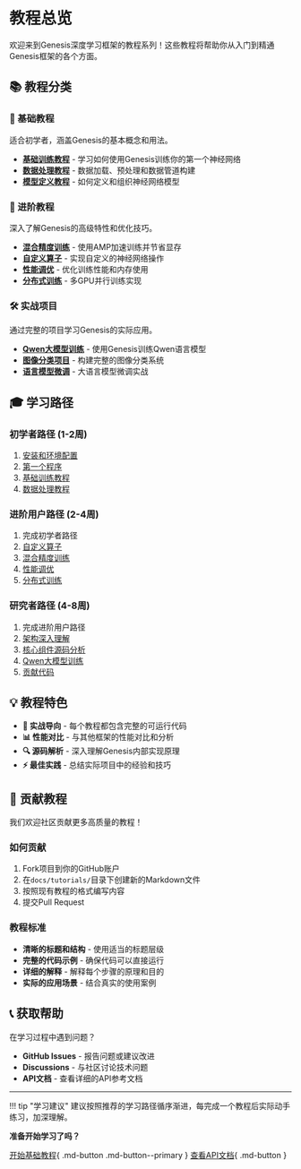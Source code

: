 # 教程总览

欢迎来到Genesis深度学习框架的教程系列！这些教程将帮助你从入门到精通Genesis框架的各个方面。

## 📚 教程分类

### 🎯 基础教程
适合初学者，涵盖Genesis的基本概念和用法。

- **[基础训练教程](basic-training.zh.md)** - 学习如何使用Genesis训练你的第一个神经网络
- **[数据处理教程](data-loading.zh.md)** - 数据加载、预处理和数据管道构建
- **[模型定义教程](model-definition.zh.md)** - 如何定义和组织神经网络模型

### 🚀 进阶教程  
深入了解Genesis的高级特性和优化技巧。

- **[混合精度训练](amp-training.zh.md)** - 使用AMP加速训练并节省显存
- **[自定义算子](custom-ops.zh.md)** - 实现自定义的神经网络操作
- **[性能调优](performance-tuning.zh.md)** - 优化训练性能和内存使用
- **[分布式训练](distributed-training.zh.md)** - 多GPU并行训练实现

### 🛠️ 实战项目
通过完整的项目学习Genesis的实际应用。

- **[Qwen大模型训练](qwen-training.zh.md)** - 使用Genesis训练Qwen语言模型
- **[图像分类项目](image-classification.zh.md)** - 构建完整的图像分类系统
- **[语言模型微调](llm-finetuning.zh.md)** - 大语言模型微调实战

## 🎓 学习路径

### 初学者路径 (1-2周)
1. [安装和环境配置](../getting-started/installation.md)
2. [第一个程序](../getting-started/first-steps.md)  
3. [基础训练教程](basic-training.zh.md)
4. [数据处理教程](data-loading.zh.md)

### 进阶用户路径 (2-4周)
1. 完成初学者路径
2. [自定义算子](custom-ops.zh.md)
3. [混合精度训练](amp-training.zh.md)  
4. [性能调优](performance-tuning.zh.md)
5. [分布式训练](distributed-training.zh.md)

### 研究者路径 (4-8周)
1. 完成进阶用户路径
2. [架构深入理解](../architecture/index.md)
3. [核心组件源码分析](../core-components/index.md)
4. [Qwen大模型训练](qwen-training.zh.md)
5. [贡献代码](../contributing/index.md)

## 💡 教程特色

- **🎯 实战导向** - 每个教程都包含完整的可运行代码
- **📊 性能对比** - 与其他框架的性能对比和分析
- **🔍 源码解析** - 深入理解Genesis内部实现原理
- **⚡ 最佳实践** - 总结实际项目中的经验和技巧

## 🤝 贡献教程

我们欢迎社区贡献更多高质量的教程！

### 如何贡献
1. Fork项目到你的GitHub账户
2. 在`docs/tutorials/`目录下创建新的Markdown文件
3. 按照现有教程的格式编写内容
4. 提交Pull Request

### 教程标准
- **清晰的标题和结构** - 使用适当的标题层级
- **完整的代码示例** - 确保代码可以直接运行
- **详细的解释** - 解释每个步骤的原理和目的
- **实际的应用场景** - 结合真实的使用案例

## 📞 获取帮助

在学习过程中遇到问题？

- **GitHub Issues** - 报告问题或建议改进
- **Discussions** - 与社区讨论技术问题
- **API文档** - 查看详细的API参考文档

---

!!! tip "学习建议"
    建议按照推荐的学习路径循序渐进，每完成一个教程后实际动手练习，加深理解。

**准备开始学习了吗？**

[开始基础教程](basic-training.zh.md){ .md-button .md-button--primary }
[查看API文档](../api-reference/index.md){ .md-button }